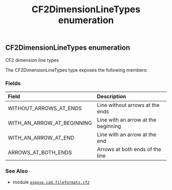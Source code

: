 ﻿---
title: CF2DimensionLineTypes enumeration
second_title: Aspose.CAD for Python via .NET API References
description: 
type: docs
weight: 200
url: /python-net/aspose.cad.fileformats.cf2/cf2dimensionlinetypes/
is_root: false
---

## CF2DimensionLineTypes enumeration

CF2 dimension line types



The CF2DimensionLineTypes type exposes the following members:

### Fields
| Field | Description |
| :- | :- |
| WITHOUT_ARROWS_AT_ENDS | Line without arrows at the ends |
| WITH_AN_ARROW_AT_BEGINNING | Line with an arrow at the beginning |
| WITH_AN_ARROW_AT_END | Line with an arrow at the end |
| ARROWS_AT_BOTH_ENDS | Arrows at both ends of the line |



### See Also
* module [`aspose.cad.fileformats.cf2`](..)
